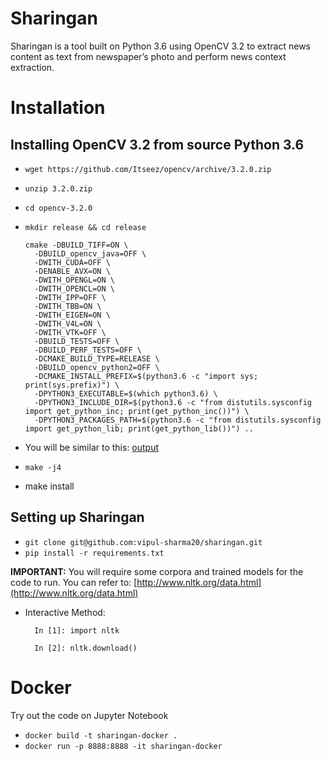 Sharingan
=========

Sharingan is a tool built on Python 3.6 using OpenCV 3.2 to extract news
content as text from newspaper’s photo and perform news context extraction.

Installation
============

Installing OpenCV 3.2 from source Python 3.6
--------------------------------------------

* `wget https://github.com/Itseez/opencv/archive/3.2.0.zip`
* `unzip 3.2.0.zip`
* `cd opencv-3.2.0`
* `mkdir release && cd release`

	  cmake -DBUILD_TIFF=ON \
		-DBUILD_opencv_java=OFF \
		-DWITH_CUDA=OFF \
		-DENABLE_AVX=ON \
		-DWITH_OPENGL=ON \
		-DWITH_OPENCL=ON \
		-DWITH_IPP=OFF \
		-DWITH_TBB=ON \
		-DWITH_EIGEN=ON \
		-DWITH_V4L=ON \
		-DWITH_VTK=OFF \
		-DBUILD_TESTS=OFF \
		-DBUILD_PERF_TESTS=OFF \
		-DCMAKE_BUILD_TYPE=RELEASE \
		-DBUILD_opencv_python2=OFF \
		-DCMAKE_INSTALL_PREFIX=$(python3.6 -c "import sys; print(sys.prefix)") \
		-DPYTHON3_EXECUTABLE=$(which python3.6) \
		-DPYTHON3_INCLUDE_DIR=$(python3.6 -c "from distutils.sysconfig import get_python_inc; print(get_python_inc())") \
		-DPYTHON3_PACKAGES_PATH=$(python3.6 -c "from distutils.sysconfig import get_python_lib; print(get_python_lib())") ..

* You will be similar to this: [output](https://gist.github.com/vipul-sharma20/d57a779619f22b2254b66c89c957faf2)
* `make -j4`
* make install

Setting up Sharingan
--------------------

* `git clone git@github.com:vipul-sharma20/sharingan.git`
* `pip install -r requirements.txt`

**IMPORTANT:** You will require some corpora and trained models
for the code to run. You can refer to: [http://www.nltk.org/data.html](http://www.nltk.org/data.html)

* Interactive Method:

        In [1]: import nltk

        In [2]: nltk.download()

Docker
======

Try out the code on Jupyter Notebook

* `docker build -t sharingan-docker .`
* `docker run -p 8888:8888 -it sharingan-docker`

